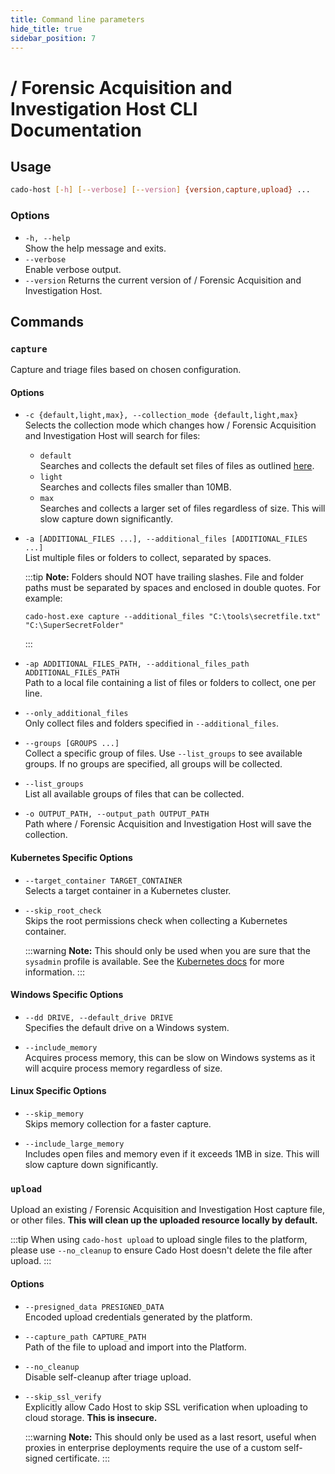 ```yaml
---
title: Command line parameters
hide_title: true
sidebar_position: 7
---
```


# / Forensic Acquisition and Investigation Host CLI Documentation

## Usage
```bash
cado-host [-h] [--verbose] [--version] {version,capture,upload} ...
```

### Options
- `-h, --help`  
  Show the help message and exits.
- `--verbose`  
  Enable verbose output.
- `--version`
  Returns the current version of / Forensic Acquisition and Investigation Host.

## Commands

### `capture`
Capture and triage files based on chosen configuration.

#### Options
- `-c {default,light,max}, --collection_mode {default,light,max}`  
  Selects the collection mode which changes how / Forensic Acquisition and Investigation Host will search for files:  
  - `default`  
    Searches and collects the default set files of files as outlined [here](/cado/discovery-import/cado-host/artifacts).  
  - `light`  
    Searches and collects files smaller than 10MB.  
  - `max`  
    Searches and collects a larger set of files regardless of size. This will slow capture down significantly.

- `-a [ADDITIONAL_FILES ...], --additional_files [ADDITIONAL_FILES ...]`  
  List multiple files or folders to collect, separated by spaces.

  :::tip
  **Note:** Folders should NOT have trailing slashes. File and folder paths must be separated by spaces and enclosed in double quotes. For example:
  ```console
  cado-host.exe capture --additional_files "C:\tools\secretfile.txt" "C:\SuperSecretFolder"
  ```
  :::

- `-ap ADDITIONAL_FILES_PATH, --additional_files_path ADDITIONAL_FILES_PATH`  
  Path to a local file containing a list of files or folders to collect, one per line.

- `--only_additional_files`  
  Only collect files and folders specified in `--additional_files`.

- `--groups [GROUPS ...]`  
  Collect a specific group of files. Use `--list_groups` to see available groups. If no groups are specified, all groups will be collected.

- `--list_groups`  
  List all available groups of files that can be collected.

- `-o OUTPUT_PATH, --output_path OUTPUT_PATH`  
  Path where / Forensic Acquisition and Investigation Host will save the collection.


#### Kubernetes Specific Options

- `--target_container TARGET_CONTAINER`  
  Selects a target container in a Kubernetes cluster.

- `--skip_root_check`  
  Skips the root permissions check when collecting a Kubernetes container.

  :::warning
  **Note:** This should only be used when you are sure that the `sysadmin` profile is available. See the [Kubernetes docs](/cado/discovery-import/kubernetes#root-access) for more information.
  :::


#### Windows Specific Options

- `--dd DRIVE, --default_drive DRIVE`  
  Specifies the default drive on a Windows system.

- `--include_memory`  
  Acquires process memory, this can be slow on Windows systems as it will acquire process memory regardless of size.


#### Linux Specific Options

- `--skip_memory`  
  Skips memory collection for a faster capture.

- `--include_large_memory`  
  Includes open files and memory even if it exceeds 1MB in size. This will slow capture down significantly.

### `upload`
Upload an existing / Forensic Acquisition and Investigation Host capture file, or other files. **This will clean up the uploaded resource locally by default.**

:::tip
When using `cado-host upload` to upload single files to the platform, please use `--no_cleanup` to ensure Cado Host doesn't delete the file after upload.
:::

#### Options
- `--presigned_data PRESIGNED_DATA`  
  Encoded upload credentials generated by the platform.

- `--capture_path CAPTURE_PATH`  
  Path of the file to upload and import into the Platform.

- `--no_cleanup`  
  Disable self-cleanup after triage upload.
  
- `--skip_ssl_verify`  
  Explicitly allow Cado Host to skip SSL verification when uploading to cloud storage. **This is insecure.**

  :::warning
  **Note:** This should only be used as a last resort, useful when proxies in enterprise deployments require the use of a custom self-signed certificate.
  :::
